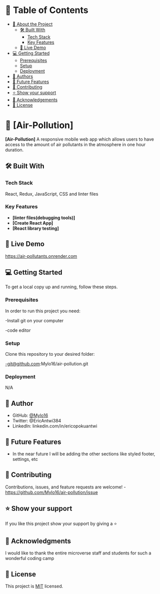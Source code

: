 # 📗 Table of Contents

- [📖 About the Project](#about-project)
  - [🛠 Built With](#built-with)
    - [Tech Stack](#tech-stack)
    - [Key Features](#key-features)
  - [🚀 Live Demo](#live-demo)
- [💻 Getting Started](#getting-started)
  - [Prerequisites](#prerequisites)
  - [Setup](#setup)
  - [Deployment](#triangular_flag_on_post-deployment)
- [👥 Authors](#authors)
- [🔭 Future Features](#future-features)
- [🤝 Contributing](#contributing)
- [⭐️ Show your support](#support)
- [🙏 Acknowledgements](#acknowledgements)
- [📝 License](#license)

# 📖 [Air-Pollution] <a name="about-project"></a>

**[Air-Pollution]** A responsive mobile web app which allows users to have access to the amount of air pollutants in the atmosphere in one hour duration.

## 🛠 Built With <a name="built-with"></a>

### Tech Stack <a name="tech-stack"></a>

React, Redux, JavaScript, CSS and linter files

### Key Features <a name="key-features"></a>

- **[linter files(debugging tools)]**
- **[Create React App]**
- **[React library testing]**


## 🚀 Live Demo

https://air-pollutants.onrender.com

## 💻 Getting Started <a name="getting-started"></a>

To get a local copy up and running, follow these steps.

### Prerequisites

In order to run this project you need:

-Install git on your computer

-code editor


### Setup

Clone this repository to your desired folder:

-git@github.com:Mylo16/air-pollution.git

### Deployment

N/A


## 👥 Author <a name="authors"></a>


- GitHub: [@Mylo16](https://github.com/Mylo16)
- Twitter: @EricAntwi384
- LinkedIn: linkedin.com/in/ericopokuantwi

## 🔭 Future Features <a name="future-features"></a>

- In the near future I will be adding the other sections like styled footer, settings, etc

## 🤝 Contributing <a name="contributing"></a>

Contributions, issues, and feature requests are welcome!
-https://github.com/Mylo16/air-pollution/issue

## ⭐️ Show your support <a name="support"></a>

If you like this project show your support by giving a ⭐️

## 🙏 Acknowledgments <a name="acknowledgements"></a>

I would like to thank the entire microverse staff and students for such a wonderful coding camp

## 📝 License <a name="license"></a>

This project is [MIT](./MIT.md) licensed.
